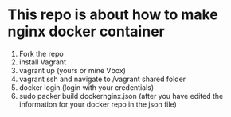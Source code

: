 # This repo is about how to make nginx docker container

1. Fork the repo
2. install Vagrant
3. vagrant up (yours or mine Vbox)
4. vagrant ssh and navigate to /vagrant shared folder
5. docker login (login with your credentials)
6. sudo packer build dockernginx.json (after you have edited the information for your docker repo in the json file)
